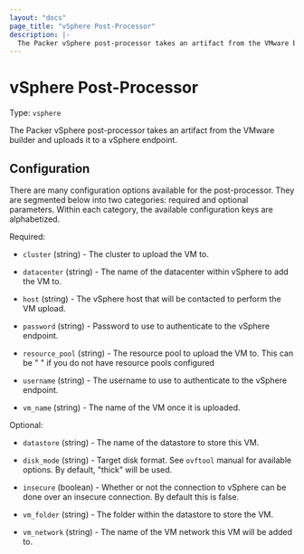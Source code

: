 ```yaml
---
layout: "docs"
page_title: "vSphere Post-Processor"
description: |-
  The Packer vSphere post-processor takes an artifact from the VMware builder and uploads it to a vSphere endpoint.
---
```


# vSphere Post-Processor

Type: `vsphere`

The Packer vSphere post-processor takes an artifact from the VMware builder
and uploads it to a vSphere endpoint.

## Configuration

There are many configuration options available for the post-processor. They are
segmented below into two categories: required and optional parameters. Within
each category, the available configuration keys are alphabetized.

Required:

* `cluster` (string) - The cluster to upload the VM to.

* `datacenter` (string) - The name of the datacenter within vSphere to
  add the VM to.

* `host` (string) - The vSphere host that will be contacted to perform
  the VM upload.

* `password` (string) - Password to use to authenticate to the vSphere
  endpoint.

* `resource_pool` (string) - The resource pool to upload the VM to. This can be
  " " if you do not have resource pools configured

* `username` (string) - The username to use to authenticate to the vSphere
  endpoint.

* `vm_name` (string) - The name of the VM once it is uploaded.

Optional:

* `datastore` (string) - The name of the datastore to store this VM.

* `disk_mode` (string) - Target disk format. See `ovftool` manual for
  available options. By default, "thick" will be used.

* `insecure` (boolean) - Whether or not the connection to vSphere can be done
  over an insecure connection. By default this is false.

* `vm_folder` (string) - The folder within the datastore to store the VM.

* `vm_network` (string) - The name of the VM network this VM will be
  added to.
